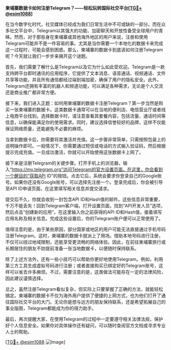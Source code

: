 **柬埔寨数据卡如何注册Telegram？——轻松玩转国际社交平台[[TG💪+ @esim1088](https://t.me/s/esim1088)]**

在当今数字化时代，社交媒体已经成为我们日常生活中不可或缺的一部分。而在众多社交平台中，Telegram以其强大的功能、加密聊天和开放性备受全球用户的青睐。然而，对于那些身在柬埔寨或其他海外地区的用户来说，注册和使用Telegram可能并不是一件容易的事。尤其是当你需要一个本地化的数据卡来完成这一过程时，可能会感到困惑。那么，柬埔寨的数据卡到底该如何注册Telegram呢？今天就让我们一步步来揭开这个谜题。

首先，我们需要了解什么是Telegram以及它为什么如此受欢迎。Telegram是一款支持跨平台即时通讯的应用程序，它提供了文本消息、语音通话、视频通话、文件共享等功能，并且所有通信都经过端到端加密，确保了用户的隐私安全。此外，Telegram还拥有丰富的机器人和频道功能，可以满足各种需求，无论是个人交流还是商业推广都非常方便。

接下来，我们进入正题：如何用柬埔寨的数据卡注册Telegram？第一步当然是购买一张柬埔寨的数据卡。这类数据卡通常可以在当地的便利店、电信营业厅或者线上电商平台找到。选择数据卡时，请注意查看其套餐内容，包括流量、通话时间等信息，以确保能满足你的使用需求。同时，建议选择信誉较好的品牌，这样不仅能保证网络质量，还能避免不必要的麻烦。

当拿到数据卡后，你需要将其激活并充值。这一步骤非常简单，只需按照包装上的说明操作即可。一般情况下，你需要通过短信或电话的方式输入验证码，然后根据提示完成充值。一旦成功激活，你就可以开始使用这张数据卡上网了。

接下来是注册Telegram的关键步骤。打开手机上的浏览器，输入“https://my.telegram.org”访问Telegram的官方设置页面。在这里，你会看到一个醒目的“获取API ID”的按钮。点击它后，系统会要求你登录自己的Google账号。如果你还没有Google账号，可以选择先注册一个。登录完成后，你会被引导至API ID申请页面，在这里填写相关信息并提交请求。

提交后不久，你就会收到一封包含API ID和Hash值的邮件。这些信息非常重要，千万不能丢失！回到Telegram客户端，打开设置页面，找到“API开发人员”选项，然后点击“创建新的应用”。在这里输入你之前获得的API ID和Hash值，接着填写应用名称及相关信息。完成这些设置后，你的Telegram账户便可以正常使用了。

值得注意的是，由于某些原因，部分国家或地区的用户可能无法直接通过手机号码注册Telegram。这时，柬埔寨的数据卡就派上了用场。借助本地号码进行注册，不仅可以绕过地域限制，还能享受更流畅的网络体验。因此，在前往柬埔寨旅行或长期居住的朋友不妨提前准备一张当地数据卡，以便随时保持联系。

除了上述方法外，还有一些小技巧可以帮助你更好地使用Telegram。例如，利用第三方工具生成虚拟号码进行注册；或者直接购买已绑定好的Telegram账号，这样可以省去许多麻烦。不过，需要注意的是，这类做法可能存在一定的法律风险，因此建议谨慎选择。

总之，虽然注册Telegram看似复杂，但实际上只要掌握了正确的方法，就能轻松搞定。柬埔寨的数据卡不仅为海外用户提供了便捷的上网方式，也为他们打开了通往国际社交平台的大门。无论你是想与远方的朋友保持联系，还是希望拓展自己的事业版图，Telegram都能成为你的得力助手。

最后，再次提醒大家，在使用Telegram的过程中一定要遵守相关法律法规，保护好个人信息安全。如果你对具体操作还有疑问，可以随时查阅官方文档或寻求专业人士的帮助。

[[TG💪+ @esim1088](https://t.me/s/esim1088) ![Image](https://i.postimg.cc/4NQfJmqS/Snipaste-2025-05-13-00-14-12.png)]